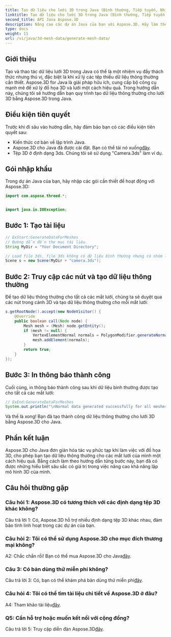 ```yaml
---
title: Tạo dữ liệu cho lưới 3D trong Java (Bình thường, Tiếp tuyến, Nhị chuẩn)
linktitle: Tạo dữ liệu cho lưới 3D trong Java (Bình thường, Tiếp tuyến, Nhị chuẩn)
second_title: API Java Aspose.3D
description: Nâng cao các dự án Java của bạn với Aspose.3D. Hãy làm theo hướng dẫn của chúng tôi để dễ dàng tạo dữ liệu thông thường cho lưới 3D. Đi sâu vào đồ họa 3D một cách dễ dàng.
type: docs
weight: 11
url: /vi/java/3d-mesh-data/generate-mesh-data/
---
```

## Giới thiệu

Tạo và thao tác dữ liệu lưới 3D trong Java có thể là một nhiệm vụ đầy thách thức nhưng thú vị, đặc biệt là khi xử lý các tệp thiếu dữ liệu thông thường cần thiết. Aspose.3D for Java là giải pháp hữu ích, cung cấp bộ công cụ mạnh mẽ để xử lý đồ họa 3D và lưới một cách hiệu quả. Trong hướng dẫn này, chúng tôi sẽ hướng dẫn bạn quy trình tạo dữ liệu thông thường cho lưới 3D bằng Aspose.3D trong Java.

## Điều kiện tiên quyết

Trước khi đi sâu vào hướng dẫn, hãy đảm bảo bạn có các điều kiện tiên quyết sau:

- Kiến thức cơ bản về lập trình Java.
-  Aspose.3D cho Java đã được cài đặt. Bạn có thể tải nó xuống[đây](https://releases.aspose.com/3d/java/).
- Tệp 3D ở định dạng 3ds. Chúng tôi sẽ sử dụng "Camera.3ds" làm ví dụ.

## Gói nhập khẩu

Trong dự án Java của bạn, hãy nhập các gói cần thiết để hoạt động với Aspose.3D:

```java
import com.aspose.threed.*;


import java.io.IOException;
```

## Bước 1: Tạo tài liệu

```java
// ExStart:GenerateDataForMeshes
// Đường dẫn đến thư mục tài liệu.
String MyDir = "Your Document Directory";

// Load file 3ds, file 3ds không có dữ liệu bình thường nhưng có nhóm làm mịn
Scene s = new Scene(MyDir + "camera.3ds");
```

## Bước 2: Truy cập các nút và tạo dữ liệu thông thường

Để tạo dữ liệu thông thường cho tất cả các mắt lưới, chúng ta sẽ duyệt qua các nút trong cảnh 3D và tạo dữ liệu thông thường cho mỗi mắt lưới:

```java
s.getRootNode().accept(new NodeVisitor() {
    @Override
    public boolean call(Node node) {
        Mesh mesh = (Mesh) node.getEntity();
        if (mesh != null) {
            VertexElementNormal normals = PolygonModifier.generateNormal(mesh);
            mesh.addElement(normals);
        }
        return true;
    }
});
```

## Bước 3: In thông báo thành công

Cuối cùng, in thông báo thành công sau khi dữ liệu bình thường được tạo cho tất cả các mắt lưới:

```java
// ExEnd:GenerateDataForMeshes
System.out.println("\nNormal data generated successfully for all meshes.");
```

Và thế là xong! Bạn đã tạo thành công dữ liệu thông thường cho lưới 3D bằng Aspose.3D cho Java.

## Phần kết luận

Aspose.3D cho Java đơn giản hóa tác vụ phức tạp khi làm việc với đồ họa 3D, cho phép bạn tạo dữ liệu thông thường cho các mắt lưới của mình một cách hiệu quả. Bằng cách làm theo hướng dẫn từng bước này, bạn đã có được những hiểu biết sâu sắc có giá trị trong việc nâng cao khả năng lập mô hình 3D của mình.

## Câu hỏi thường gặp

### Câu hỏi 1: Aspose.3D có tương thích với các định dạng tệp 3D khác không?

Câu trả lời 1: Có, Aspose.3D hỗ trợ nhiều định dạng tệp 3D khác nhau, đảm bảo tính linh hoạt trong các dự án của bạn.

### Câu hỏi 2: Tôi có thể sử dụng Aspose.3D cho mục đích thương mại không?

 A2: Chắc chắn rồi! Bạn có thể mua Aspose.3D cho Java[đây](https://purchase.aspose.com/buy).

### Câu 3: Có bản dùng thử miễn phí không?

 Câu trả lời 3: Có, bạn có thể khám phá bản dùng thử miễn phí[đây](https://releases.aspose.com/).

### Câu hỏi 4: Tôi có thể tìm tài liệu chi tiết về Aspose.3D ở đâu?

 A4: Tham khảo tài liệu[đây](https://reference.aspose.com/3d/java/).

### Q5: Cần hỗ trợ hoặc muốn kết nối với cộng đồng?

 Câu trả lời 5: Truy cập diễn đàn Aspose.3D[đây](https://forum.aspose.com/c/3d/18).